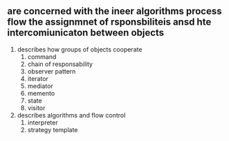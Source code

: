 ## are concerned with the ineer algorithms  process flow the assignmnet of rsponsbiliteis ansd hte intercomiunicaton between objects

1. describes how groups of objects cooperate
	1. command
	2. chain of responsability
	3. observer pattern
	4. iterator
	5. mediator
	6. memento
	7. state
	10. visitor
1.  describes algorithms and flow control
	1. interpreter
	2. strategy template
	